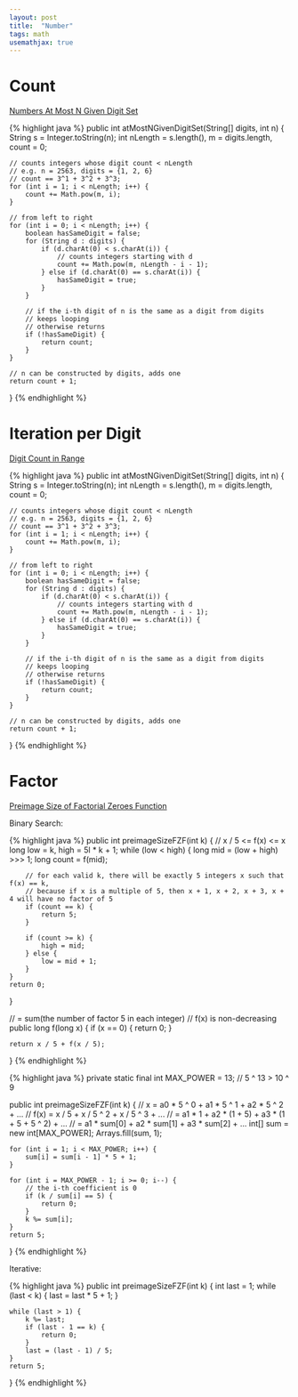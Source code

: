 ```yaml
---
layout: post
title:  "Number"
tags: math
usemathjax: true
---
```

# Count

[Numbers At Most N Given Digit Set][numbers-at-most-n-given-digit-set]

{% highlight java %}
public int atMostNGivenDigitSet(String[] digits, int n) {
    String s = Integer.toString(n);
    int nLength = s.length(), m = digits.length, count = 0;

    // counts integers whose digit count < nLength
    // e.g. n = 2563, digits = {1, 2, 6}
    // count == 3^1 + 3^2 + 3^3;
    for (int i = 1; i < nLength; i++) {
        count += Math.pow(m, i);
    }

    // from left to right
    for (int i = 0; i < nLength; i++) {
        boolean hasSameDigit = false;
        for (String d : digits) {
            if (d.charAt(0) < s.charAt(i)) {
                // counts integers starting with d
                count += Math.pow(m, nLength - i - 1);
            } else if (d.charAt(0) == s.charAt(i)) {
                hasSameDigit = true;
            }
        }

        // if the i-th digit of n is the same as a digit from digits
        // keeps looping
        // otherwise returns
        if (!hasSameDigit) {
            return count;
        }
    }

    // n can be constructed by digits, adds one
    return count + 1;
}
{% endhighlight %}

# Iteration per Digit

[Digit Count in Range][digit-count-in-range]

{% highlight java %}
public int atMostNGivenDigitSet(String[] digits, int n) {
    String s = Integer.toString(n);
    int nLength = s.length(), m = digits.length, count = 0;

    // counts integers whose digit count < nLength
    // e.g. n = 2563, digits = {1, 2, 6}
    // count == 3^1 + 3^2 + 3^3;
    for (int i = 1; i < nLength; i++) {
        count += Math.pow(m, i);
    }

    // from left to right
    for (int i = 0; i < nLength; i++) {
        boolean hasSameDigit = false;
        for (String d : digits) {
            if (d.charAt(0) < s.charAt(i)) {
                // counts integers starting with d
                count += Math.pow(m, nLength - i - 1);
            } else if (d.charAt(0) == s.charAt(i)) {
                hasSameDigit = true;
            }
        }

        // if the i-th digit of n is the same as a digit from digits
        // keeps looping
        // otherwise returns
        if (!hasSameDigit) {
            return count;
        }
    }

    // n can be constructed by digits, adds one
    return count + 1;
}
{% endhighlight %}

# Factor

[Preimage Size of Factorial Zeroes Function][preimage-size-of-factorial-zeroes-function]

Binary Search:

{% highlight java %}
public int preimageSizeFZF(int k) {
    // x / 5 <= f(x) <= x
    long low = k, high = 5l * k + 1;
    while (low < high) {
        long mid = (low + high) >>> 1;
        long count = f(mid);

        // for each valid k, there will be exactly 5 integers x such that f(x) == k,
        // because if x is a multiple of 5, then x + 1, x + 2, x + 3, x + 4 will have no factor of 5
        if (count == k) {
            return 5;
        }

        if (count >= k) {
            high = mid;
        } else {
            low = mid + 1;
        }
    }
    return 0;
}

// = sum(the number of factor 5 in each integer)
// f(x) is non-decreasing
public long f(long x) {
    if (x == 0) {
        return 0;
    }

    return x / 5 + f(x / 5);
}
{% endhighlight %}

{% highlight java %}
private static final int MAX_POWER = 13; // 5 ^ 13 > 10 ^ 9

public int preimageSizeFZF(int k) {
    // x = a0 * 5 ^ 0 + a1 * 5 ^ 1 + a2 * 5 ^ 2 + ...
    // f(x) = x / 5 + x / 5 ^ 2 + x / 5 ^ 3 + ...
    //      = a1 * 1 + a2 * (1 + 5) + a3 * (1 + 5 + 5 ^ 2) + ...
    //      = a1 * sum[0] + a2 * sum[1] + a3 * sum[2] + ...
    int[] sum = new int[MAX_POWER];
    Arrays.fill(sum, 1);

    for (int i = 1; i < MAX_POWER; i++) {
        sum[i] = sum[i - 1] * 5 + 1;
    }

    for (int i = MAX_POWER - 1; i >= 0; i--) {
        // the i-th coefficient is 0
        if (k / sum[i] == 5) {
            return 0;
        }
        k %= sum[i];
    }
    return 5;
}
{% endhighlight %}

Iterative:

{% highlight java %}
public int preimageSizeFZF(int k) {
    int last = 1;
    while (last < k) {
        last = last * 5 + 1;
    }

    while (last > 1) {
        k %= last;
        if (last - 1 == k) {
            return 0;
        }
        last = (last - 1) / 5;
    }
    return 5;
}
{% endhighlight %}

[digit-count-in-range]: https://leetcode.com/problems/digit-count-in-range/
[numbers-at-most-n-given-digit-set]: https://leetcode.com/problems/numbers-at-most-n-given-digit-set/
[preimage-size-of-factorial-zeroes-function]: https://leetcode.com/problems/preimage-size-of-factorial-zeroes-function/
